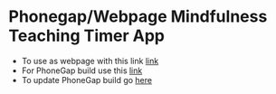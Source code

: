 # Phonegap/Webpage Mindfulness Teaching Timer App

* To use as webpage with this link [link](https://windsmiths.github.io/TeachingTimer/www/)
* For PhoneGap build use this [link](https://build.phonegap.com/apps/3906271/share)
* To update PhoneGap build go [here](https://build.phonegap.com/apps/3906271/builds)
